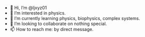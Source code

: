 - 👋 Hi, I’m @ljxyz01
- 👀 I’m interested in physics.
- 🌱 I’m currently learning physics, biophysics, complex systems.
- 💞️ I’m looking to collaborate on nothing special.
- 📫 How to reach me: by direct message.

<!---
ljxyz01/ljxyz01 is a ✨ special ✨ repository because its `README.md` (this file) appears on your GitHub profile.
You can click the Preview link to take a look at your changes.
--->
